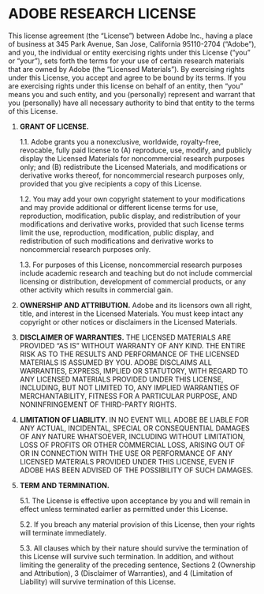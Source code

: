 # ADOBE RESEARCH LICENSE

This license agreement (the “License”) between Adobe Inc., having a place of business at 345 Park Avenue, San Jose, California 95110-2704 (“Adobe”), and you, the individual or entity exercising rights under this License (“you” or “your”), sets forth the terms for your use of certain research materials that are owned by Adobe (the “Licensed Materials”). By exercising rights under this License, you accept and agree to be bound by its terms. If you are exercising rights under this license on behalf of an entity, then “you” means you and such entity, and you (personally) represent and warrant that you (personally) have all necessary authority to bind that entity to the terms of this License.

1.	**GRANT OF LICENSE.** 
      
      1.1.	Adobe grants you a nonexclusive, worldwide, royalty-free, revocable, fully paid license to (A) reproduce, use, modify, and publicly display the Licensed Materials for noncommercial research purposes only; and (B) redistribute the Licensed Materials, and modifications or derivative works thereof, for noncommercial research purposes only, provided that you give recipients a copy of this License. 
     
      1.2.	You may add your own copyright statement to your modifications and may provide additional or different license terms for use, reproduction, modification, public display, and redistribution of your modifications and derivative works, provided that such license terms limit the use, reproduction, modification, public display, and redistribution of such modifications and derivative works to noncommercial research purposes only.

      1.3.	For purposes of this License, noncommercial research purposes include academic research and teaching but do not include commercial licensing or distribution, development of commercial products, or any other activity which results in commercial gain.
      

2.	**OWNERSHIP AND ATTRIBUTION.** Adobe and its licensors own all right, title, and interest in the Licensed Materials. You must keep intact any copyright or other notices or disclaimers in the Licensed Materials.

3.	**DISCLAIMER OF WARRANTIES.** THE LICENSED MATERIALS ARE PROVIDED “AS IS” WITHOUT WARRANTY OF ANY KIND. THE ENTIRE RISK AS TO THE RESULTS AND PERFORMANCE OF THE LICENSED MATERIALS IS ASSUMED BY YOU. ADOBE DISCLAIMS ALL WARRANTIES, EXPRESS, IMPLIED OR STATUTORY, WITH REGARD TO ANY LICENSED MATERIALS PROVIDED UNDER THIS LICENSE, INCLUDING, BUT NOT LIMITED TO, ANY IMPLIED WARRANTIES OF MERCHANTABILITY, FITNESS FOR A PARTICULAR PURPOSE, AND NONINFRINGEMENT OF THIRD-PARTY RIGHTS.

4.	**LIMITATION OF LIABILITY.** IN NO EVENT WILL ADOBE BE LIABLE FOR ANY ACTUAL, INCIDENTAL, SPECIAL OR CONSEQUENTIAL DAMAGES OF ANY NATURE WHATSOEVER, INCLUDING WITHOUT LIMITATION, LOSS OF PROFITS OR OTHER COMMERCIAL LOSS, ARISING OUT OF OR IN CONNECTION WITH THE USE OR PERFORMANCE OF ANY LICENSED MATERIALS PROVIDED UNDER THIS LICENSE, EVEN IF ADOBE HAS BEEN ADVISED OF THE POSSIBILITY OF SUCH DAMAGES.

5.	**TERM AND TERMINATION.** 
      
      5.1.	The License is effective upon acceptance by you and will remain in effect unless terminated earlier as permitted under this License.
      
      5.2.	If you breach any material provision of this License, then your rights will terminate immediately.
      
      5.3.	All clauses which by their nature should survive the termination of this License will survive such termination. In addition, and without limiting the generality of the preceding sentence, Sections 2 (Ownership and Attribution), 3 (Disclaimer of Warranties), and 4 (Limitation of Liability) will survive termination of this License.
